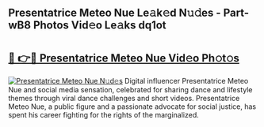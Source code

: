 ## Presentatrice Meteo Nue Le𝚊k𝚎d N𝚞𝚍es - Part-wB8 Photos Vid𝚎o Le𝚊ks dq1ot

# <h2><a href="http://fb833kh.evod.top/?m=Presentatrice+Meteo+Nue">🔗 👉🔴 Presentatrice Meteo Nue Vid𝚎o Ph𝚘t𝚘s</a></h2>

[![Presentatrice Meteo Nue N𝚞d𝚎s](https://i.imgur.com/8V9OHl7.gif)](http://fb833kh.evod.top/?m=Presentatrice+Meteo+Nue)
Digital influencer Presentatrice Meteo Nue and social media sensation, celebrated for sharing dance and lifestyle themes through viral dance challenges and short videos. Presentatrice Meteo Nue, a public figure and a passionate advocate for social justice, has spent his career fighting for the rights of the marginalized. 
